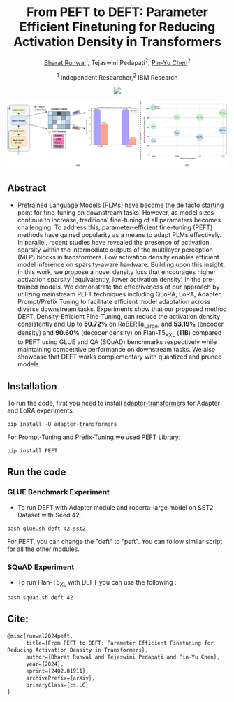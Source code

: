 <h1 align="center">From PEFT to DEFT: Parameter Efficient Finetuning for Reducing Activation Density in Transformers </h1>
<p align="center"> <a href="https://bharat-runwal.github.io/" target="_blank id="website">Bharat Runwal</a><sup>1</sup>, Tejaswini Pedapati<sup>2</sup>, <a href="https://sites.google.com/site/pinyuchenpage/home" target="_blank id="website">Pin-Yu Chen</a><sup>2</sup></p>
<p align="center"><sup>1</sup> Independent Researcher,<sup>2</sup> IBM Research</p>

<p align="center">
  <a href="https://arxiv.org/abs/2402.01911" alt="ArXiv">
        <img src="https://img.shields.io/badge/Preprint-arXiv-blue.svg" /></a>
</p> 

<p align="center">
  <img src ="imgs/DEFT.png"  width="1000"/>
</p>

## Abstract 
- Pretrained Language Models (PLMs) have become the de facto starting point for fine-tuning on downstream tasks. However, as model sizes continue to increase, traditional fine-tuning of all parameters becomes challenging. To address this, parameter-efficient fine-tuning (PEFT) methods have gained popularity as a means to adapt PLMs effectively. In parallel, recent studies have revealed the presence of activation sparsity within the intermediate outputs of the multilayer perception (MLP) blocks in transformers. Low activation density enables efficient model inference on sparsity-aware hardware. Building upon this insight, in this work, we propose a novel density loss that encourages higher activation sparsity (equivalently, lower activation density) in the pre-trained models. We demonstrate the effectiveness of our approach by utilizing mainstream PEFT techniques including QLoRA, LoRA, Adapter, Prompt/Prefix Tuning to facilitate efficient model adaptation across diverse downstream tasks. Experiments show that our proposed method DEFT, Density-Efficient Fine-Tuning, can reduce the activation density consistently and Up to **50.72%** on RoBERTa<sub>Large</sub>, and **53.19%** (encoder density) and **90.60%** (decoder density) on Flan-T5<sub>XXL</sub> (**11B**) compared to PEFT using GLUE and QA (SQuAD) benchmarks respectively while maintaining competitive performance on downstream tasks. We also showcase that DEFT works complementary with quantized and pruned models. . 

## Installation
To run the code, first you need to install [adapter-transformers](https://github.com/adapter-hub/adapters/tree/master) for Adapter and LoRA experiments:
```
pip install -U adapter-transformers
```
For Prompt-Tuning and Prefix-Tuning we used [PEFT](https://github.com/huggingface/peft) Library:
```
pip install PEFT
```

## Run the code
### GLUE Benchmark Experiment 

- To run DEFT with Adapter module and roberta-large model on SST2 Dataset with Seed 42 :
```
bash glue.sh deft 42 sst2 
```
For PEFT, you can change the "deft" to "peft". 
You can follow similar script for all the other modules.

### SQuAD Experiment

- To run Flan-T5<sub>XL</sub> with DEFT you can use the following :
```
bash squad.sh deft 42 
```
## Cite:

```
@misc{runwal2024peft,
      title={From PEFT to DEFT: Parameter Efficient Finetuning for Reducing Activation Density in Transformers}, 
      author={Bharat Runwal and Tejaswini Pedapati and Pin-Yu Chen},
      year={2024},
      eprint={2402.01911},
      archivePrefix={arXiv},
      primaryClass={cs.LG}
}
```
